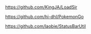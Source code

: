 https://github.com/KingJA/LoadSir

https://github.com/hi-dhl/PokemonGo

https://github.com/laobie/StatusBarUtil